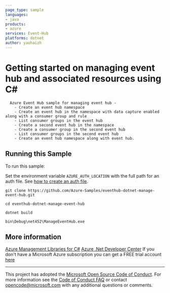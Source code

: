 ```yaml
---
page_type: sample
languages:
- java
products:
- azure
services: Event-Hub
platforms: dotnet
author: yaohaizh
---
```


# Getting started on managing event hub and associated resources using C# #

      Azure Event Hub sample for managing event hub -
        - Create an event hub namespace
        - Create an event hub in the namespace with data capture enabled along with a consumer group and rule
        - List consumer groups in the event hub
        - Create a second event hub in the namespace
        - Create a consumer group in the second event hub
        - List consumer groups in the second event hub
        - Create an event hub namespace along with event hub.


## Running this Sample ##

To run this sample:

Set the environment variable `AZURE_AUTH_LOCATION` with the full path for an auth file. See [how to create an auth file](https://github.com/Azure/azure-libraries-for-net/blob/master/AUTH.md).

    git clone https://github.com/Azure-Samples/eventhub-dotnet-manage-event-hub.git

    cd eventhub-dotnet-manage-event-hub

    dotnet build

    bin\Debug\net452\ManageEventHub.exe

## More information ##

[Azure Management Libraries for C#](https://github.com/Azure/azure-sdk-for-net/tree/Fluent)
[Azure .Net Developer Center](https://azure.microsoft.com/en-us/develop/net/)
If you don't have a Microsoft Azure subscription you can get a FREE trial account [here](http://go.microsoft.com/fwlink/?LinkId=330212)

---

This project has adopted the [Microsoft Open Source Code of Conduct](https://opensource.microsoft.com/codeofconduct/). For more information see the [Code of Conduct FAQ](https://opensource.microsoft.com/codeofconduct/faq/) or contact [opencode@microsoft.com](mailto:opencode@microsoft.com) with any additional questions or comments.
